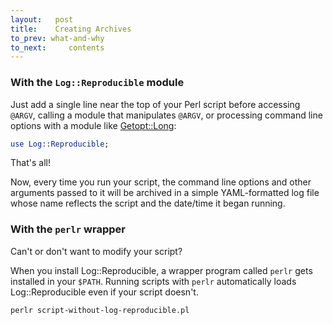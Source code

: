 ```yaml
---
layout:   post
title:    Creating Archives
to_prev: what-and-why
to_next:     contents
---
```

### With the `Log::Reproducible` module

Just add a single line near the top of your Perl script before accessing `@ARGV`, calling a module that manipulates `@ARGV`, or processing command line options with a module like [Getopt::Long](http://perldoc.perl.org/Getopt/Long.html):

```perl
use Log::Reproducible;
```

That's all!

Now, every time you run your script, the command line options and other arguments passed to it will be archived in a simple YAML-formatted log file whose name reflects the script and the date/time it began running.

### With the `perlr` wrapper

Can't or don't want to modify your script?

When you install Log::Reproducible, a wrapper program called `perlr` gets installed in your `$PATH`. Running scripts with `perlr` automatically loads Log::Reproducible even if your script doesn't.

```sh
perlr script-without-log-reproducible.pl
```
